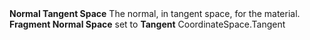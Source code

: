 <tr>
<td><strong>Normal Tangent Space</strong></td>
<td>The normal, in tangent space, for the material.</td>
<td> <strong>Fragment Normal Space</strong> set to <strong>Tangent</strong></td>
<td>CoordinateSpace.Tangent</td>
</tr>
